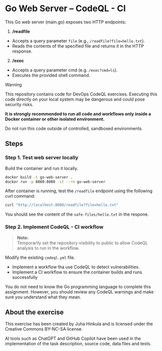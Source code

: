 # Go Web Server – CodeQL - CI

This Go web server (main.go) exposes two HTTP endpoints:
1. **/readfile**
- Accepts a query parameter `file` (e.g., `/readfile?file=hello.txt`).
- Reads the contents of the specified file and returns it in the HTTP response.

2. **/exec**
- Accepts a query parameter cmd (e.g. `/exec?cmd=ls`).
- Executes the provided shell command.

> [!WARNING]
>  
> This repository contains code for DevOps CodeQL exercises. Executing this code directly on your local system may be dangerous and could pose security risks.
>   
> **It is strongly recommended to run all code and workflows only inside a Docker container or other isolated environment.**  
>
> Do not run this code outside of controlled, sandboxed environments.

## Steps

### Step 1. Test web server locally

Build the container and run it locally.

```bash
docker build -t go-web-server .
docker run -p 8080:8080 -it --rm go-web-server
```
After container is running, test the `/readfile` endpoint using the following curl command:

```bash
curl "http://localhost:8080/readfile?file=hello.txt"
```

You should see the content of the `safe-files/hello.txt` in the respone.

### Step 2. Implement CodeQL - CI workflow

> **Note:**  
> Temporarily set the repository visibility to public to allow CodeQL analysis to run in the workflow.

Modify the existing `codeql.yml` file.

- Implement a workflow tha use CodeQL to detect vulnerabilities.
- Implement a CI workflow to ensure the container builds and runs successfully

You do not need to know the Go programming language to complete this assignment. However, you should review any CodeQL warnings and make sure you understand what they mean.

## About the exercise
This exercise has been created by Juha Hinkula and is licensed under the Creative Commons BY-NC-SA license.

AI tools such as ChatGPT and GitHub Copilot have been used in the implementation of the task description, source code, data files and tests.
